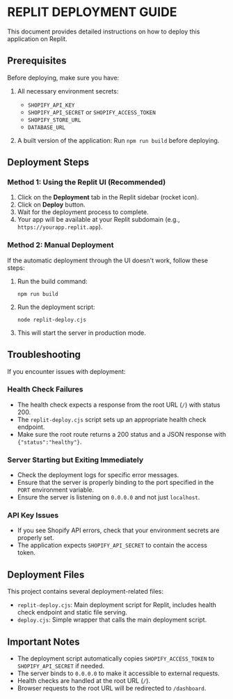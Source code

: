 # REPLIT DEPLOYMENT GUIDE

This document provides detailed instructions on how to deploy this application on Replit.

## Prerequisites

Before deploying, make sure you have:

1. All necessary environment secrets:
   - `SHOPIFY_API_KEY`
   - `SHOPIFY_API_SECRET` or `SHOPIFY_ACCESS_TOKEN`
   - `SHOPIFY_STORE_URL`
   - `DATABASE_URL`

2. A built version of the application: Run `npm run build` before deploying.

## Deployment Steps

### Method 1: Using the Replit UI (Recommended)

1. Click on the **Deployment** tab in the Replit sidebar (rocket icon).
2. Click on **Deploy** button.
3. Wait for the deployment process to complete.
4. Your app will be available at your Replit subdomain (e.g., `https://yourapp.replit.app`).

### Method 2: Manual Deployment

If the automatic deployment through the UI doesn't work, follow these steps:

1. Run the build command:
   ```
   npm run build
   ```

2. Run the deployment script:
   ```
   node replit-deploy.cjs
   ```

3. This will start the server in production mode.

## Troubleshooting

If you encounter issues with deployment:

### Health Check Failures

- The health check expects a response from the root URL (`/`) with status 200.
- The `replit-deploy.cjs` script sets up an appropriate health check endpoint.
- Make sure the root route returns a 200 status and a JSON response with `{"status":"healthy"}`.

### Server Starting but Exiting Immediately

- Check the deployment logs for specific error messages.
- Ensure that the server is properly binding to the port specified in the `PORT` environment variable.
- Ensure the server is listening on `0.0.0.0` and not just `localhost`.

### API Key Issues

- If you see Shopify API errors, check that your environment secrets are properly set.
- The application expects `SHOPIFY_API_SECRET` to contain the access token.

## Deployment Files

This project contains several deployment-related files:

- `replit-deploy.cjs`: Main deployment script for Replit, includes health check endpoint and static file serving.
- `deploy.cjs`: Simple wrapper that calls the main deployment script.

## Important Notes

- The deployment script automatically copies `SHOPIFY_ACCESS_TOKEN` to `SHOPIFY_API_SECRET` if needed.
- The server binds to `0.0.0.0` to make it accessible to external requests.
- Health checks are handled at the root URL (`/`).
- Browser requests to the root URL will be redirected to `/dashboard`.